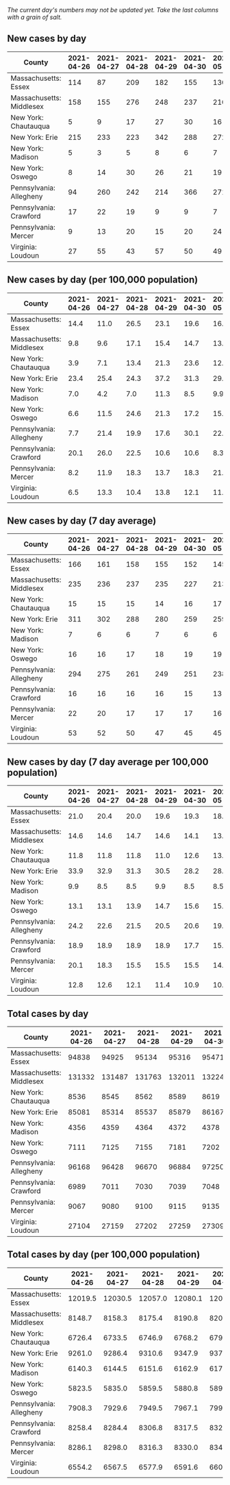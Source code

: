 _The current day's numbers may not be updated yet. Take the last columns with a grain of salt._
## New cases by day

| County | 2021-04-26 | 2021-04-27 | 2021-04-28 | 2021-04-29 | 2021-04-30 | 2021-05-01 | 2021-05-02 |
| --- | --- | --- | --- | --- | --- | --- | --- |
| Massachusetts: Essex | 114 | 87 | 209 | 182 | 155 | 130 | 76 |
| Massachusetts: Middlesex | 158 | 155 | 276 | 248 | 237 | 210 | 145 |
| New York: Chautauqua | 5 | 9 | 17 | 27 | 30 | 16 | 6 |
| New York: Erie | 215 | 233 | 223 | 342 | 288 | 272 | 167 |
| New York: Madison | 5 | 3 | 5 | 8 | 6 | 7 | 11 |
| New York: Oswego | 8 | 14 | 30 | 26 | 21 | 19 | 16 |
| Pennsylvania: Allegheny | 94 | 260 | 242 | 214 | 366 | 271 | 239 |
| Pennsylvania: Crawford | 17 | 22 | 19 | 9 | 9 | 7 | 16 |
| Pennsylvania: Mercer | 9 | 13 | 20 | 15 | 20 | 24 | 17 |
| Virginia: Loudoun | 27 | 55 | 43 | 57 | 50 | 49 | 33 |

## New cases by day (per 100,000 population)

| County | 2021-04-26 | 2021-04-27 | 2021-04-28 | 2021-04-29 | 2021-04-30 | 2021-05-01 | 2021-05-02 |
| --- | --- | --- | --- | --- | --- | --- | --- |
| Massachusetts: Essex | 14.4 | 11.0 | 26.5 | 23.1 | 19.6 | 16.5 | 9.6 |
| Massachusetts: Middlesex | 9.8 | 9.6 | 17.1 | 15.4 | 14.7 | 13.0 | 9.0 |
| New York: Chautauqua | 3.9 | 7.1 | 13.4 | 21.3 | 23.6 | 12.6 | 4.7 |
| New York: Erie | 23.4 | 25.4 | 24.3 | 37.2 | 31.3 | 29.6 | 18.2 |
| New York: Madison | 7.0 | 4.2 | 7.0 | 11.3 | 8.5 | 9.9 | 15.5 |
| New York: Oswego | 6.6 | 11.5 | 24.6 | 21.3 | 17.2 | 15.6 | 13.1 |
| Pennsylvania: Allegheny | 7.7 | 21.4 | 19.9 | 17.6 | 30.1 | 22.3 | 19.7 |
| Pennsylvania: Crawford | 20.1 | 26.0 | 22.5 | 10.6 | 10.6 | 8.3 | 18.9 |
| Pennsylvania: Mercer | 8.2 | 11.9 | 18.3 | 13.7 | 18.3 | 21.9 | 15.5 |
| Virginia: Loudoun | 6.5 | 13.3 | 10.4 | 13.8 | 12.1 | 11.8 | 8.0 |

## New cases by day (7 day average)

| County | 2021-04-26 | 2021-04-27 | 2021-04-28 | 2021-04-29 | 2021-04-30 | 2021-05-01 | 2021-05-02 |
| --- | --- | --- | --- | --- | --- | --- | --- |
| Massachusetts: Essex | 166 | 161 | 158 | 155 | 152 | 145 | 136 |
| Massachusetts: Middlesex | 235 | 236 | 237 | 235 | 227 | 213 | 204 |
| New York: Chautauqua | 15 | 15 | 15 | 14 | 16 | 17 | 16 |
| New York: Erie | 311 | 302 | 288 | 280 | 259 | 259 | 249 |
| New York: Madison | 7 | 6 | 6 | 7 | 6 | 6 | 6 |
| New York: Oswego | 16 | 16 | 17 | 18 | 19 | 19 | 19 |
| Pennsylvania: Allegheny | 294 | 275 | 261 | 249 | 251 | 238 | 241 |
| Pennsylvania: Crawford | 16 | 16 | 16 | 16 | 15 | 13 | 14 |
| Pennsylvania: Mercer | 22 | 20 | 17 | 17 | 17 | 16 | 17 |
| Virginia: Loudoun | 53 | 52 | 50 | 47 | 45 | 45 | 45 |

## New cases by day (7 day average per 100,000 population)

| County | 2021-04-26 | 2021-04-27 | 2021-04-28 | 2021-04-29 | 2021-04-30 | 2021-05-01 | 2021-05-02 |
| --- | --- | --- | --- | --- | --- | --- | --- |
| Massachusetts: Essex | 21.0 | 20.4 | 20.0 | 19.6 | 19.3 | 18.4 | 17.2 |
| Massachusetts: Middlesex | 14.6 | 14.6 | 14.7 | 14.6 | 14.1 | 13.2 | 12.7 |
| New York: Chautauqua | 11.8 | 11.8 | 11.8 | 11.0 | 12.6 | 13.4 | 12.6 |
| New York: Erie | 33.9 | 32.9 | 31.3 | 30.5 | 28.2 | 28.2 | 27.1 |
| New York: Madison | 9.9 | 8.5 | 8.5 | 9.9 | 8.5 | 8.5 | 8.5 |
| New York: Oswego | 13.1 | 13.1 | 13.9 | 14.7 | 15.6 | 15.6 | 15.6 |
| Pennsylvania: Allegheny | 24.2 | 22.6 | 21.5 | 20.5 | 20.6 | 19.6 | 19.8 |
| Pennsylvania: Crawford | 18.9 | 18.9 | 18.9 | 18.9 | 17.7 | 15.4 | 16.5 |
| Pennsylvania: Mercer | 20.1 | 18.3 | 15.5 | 15.5 | 15.5 | 14.6 | 15.5 |
| Virginia: Loudoun | 12.8 | 12.6 | 12.1 | 11.4 | 10.9 | 10.9 | 10.9 |

## Total cases by day

| County | 2021-04-26 | 2021-04-27 | 2021-04-28 | 2021-04-29 | 2021-04-30 | 2021-05-01 | 2021-05-02 |
| --- | --- | --- | --- | --- | --- | --- | --- |
| Massachusetts: Essex | 94838 | 94925 | 95134 | 95316 | 95471 | 95601 | 95677 |
| Massachusetts: Middlesex | 131332 | 131487 | 131763 | 132011 | 132248 | 132458 | 132603 |
| New York: Chautauqua | 8536 | 8545 | 8562 | 8589 | 8619 | 8635 | 8641 |
| New York: Erie | 85081 | 85314 | 85537 | 85879 | 86167 | 86439 | 86606 |
| New York: Madison | 4356 | 4359 | 4364 | 4372 | 4378 | 4385 | 4396 |
| New York: Oswego | 7111 | 7125 | 7155 | 7181 | 7202 | 7221 | 7237 |
| Pennsylvania: Allegheny | 96168 | 96428 | 96670 | 96884 | 97250 | 97521 | 97760 |
| Pennsylvania: Crawford | 6989 | 7011 | 7030 | 7039 | 7048 | 7055 | 7071 |
| Pennsylvania: Mercer | 9067 | 9080 | 9100 | 9115 | 9135 | 9159 | 9176 |
| Virginia: Loudoun | 27104 | 27159 | 27202 | 27259 | 27309 | 27358 | 27391 |

## Total cases by day (per 100,000 population)

| County | 2021-04-26 | 2021-04-27 | 2021-04-28 | 2021-04-29 | 2021-04-30 | 2021-05-01 | 2021-05-02 |
| --- | --- | --- | --- | --- | --- | --- | --- |
| Massachusetts: Essex | 12019.5 | 12030.5 | 12057.0 | 12080.1 | 12099.7 | 12116.2 | 12125.8 |
| Massachusetts: Middlesex | 8148.7 | 8158.3 | 8175.4 | 8190.8 | 8205.5 | 8218.5 | 8227.5 |
| New York: Chautauqua | 6726.4 | 6733.5 | 6746.9 | 6768.2 | 6791.8 | 6804.4 | 6809.1 |
| New York: Erie | 9261.0 | 9286.4 | 9310.6 | 9347.9 | 9379.2 | 9408.8 | 9427.0 |
| New York: Madison | 6140.3 | 6144.5 | 6151.6 | 6162.9 | 6171.3 | 6181.2 | 6196.7 |
| New York: Oswego | 5823.5 | 5835.0 | 5859.5 | 5880.8 | 5898.0 | 5913.6 | 5926.7 |
| Pennsylvania: Allegheny | 7908.3 | 7929.6 | 7949.5 | 7967.1 | 7997.2 | 8019.5 | 8039.2 |
| Pennsylvania: Crawford | 8258.4 | 8284.4 | 8306.8 | 8317.5 | 8328.1 | 8336.4 | 8355.3 |
| Pennsylvania: Mercer | 8286.1 | 8298.0 | 8316.3 | 8330.0 | 8348.3 | 8370.2 | 8385.7 |
| Virginia: Loudoun | 6554.2 | 6567.5 | 6577.9 | 6591.6 | 6603.7 | 6615.6 | 6623.6 |
